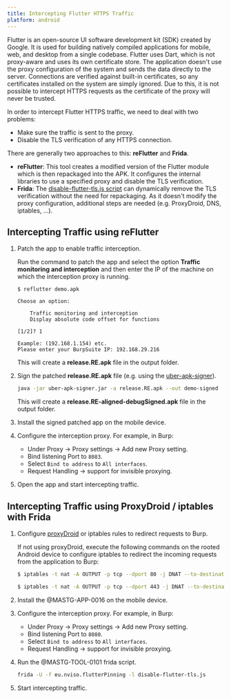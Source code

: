 ```yaml
--- 
title: Intercepting Flutter HTTPS Traffic
platform: android 
---
```


Flutter is an open-source UI software development kit (SDK) created by Google. It is used for building natively compiled applications for mobile, web, and desktop from a single codebase. Flutter uses Dart, which is not proxy-aware and uses its own certificate store. The application doesn't use the proxy configuration of the system and sends the data directly to the server. Connections are verified against built-in certificates, so any certificates installed on the system are simply ignored. Due to this, it is not possible to intercept HTTPS requests as the certificate of the proxy will never be trusted.

In order to intercept Flutter HTTPS traffic, we need to deal with two problems:

- Make sure the traffic is sent to the proxy.
- Disable the TLS verification of any HTTPS connection.

There are generally two approaches to this: **reFlutter** and **Frida**.

- **reFlutter**: This tool creates a modified version of the Flutter module which is then repackaged into the APK. It configures the internal libraries to use a specified proxy and disable the TLS verification.
- **Frida**: The [disable-flutter-tls.js script](https://github.com/NVISOsecurity/disable-flutter-tls-verification) can dynamically remove the TLS verification without the need for repackaging. As it doesn't modify the proxy configuration, additional steps are needed (e.g. ProxyDroid, DNS, iptables, ...).

## Intercepting Traffic using reFlutter

1. Patch the app to enable traffic interception.

    Run the command to patch the app and select the option **Traffic monitoring and interception** and then enter the IP of the machine on which the interception proxy is running.

    ```plaintext
    $ reflutter demo.apk

    Choose an option:

        Traffic monitoring and interception
        Display absolute code offset for functions

    [1/2]? 1

    Example: (192.168.1.154) etc.
    Please enter your BurpSuite IP: 192.168.29.216
    ```

    This will create a **release.RE.apk** file in the output folder.

2. Sign the patched **release.RE.apk** file (e.g. using the [uber-apk-signer](https://github.com/patrickfav/uber-apk-signer)).

    ```bash
    java -jar uber-apk-signer.jar -a release.RE.apk --out demo-signed
    ```

    This will create a **release.RE-aligned-debugSigned.apk** file in the output folder.

3. Install the signed patched app on the mobile device.

4. Configure the interception proxy. For example, in Burp:

   - Under Proxy -> Proxy settings -> Add new Proxy setting.
   - Bind listening Port to `8083`.
   - Select `Bind to address` to `All interfaces`.
   - Request Handling -> support for invisible proxying.

5. Open the app and start intercepting traffic.

## Intercepting Traffic using ProxyDroid / iptables with Frida

1. Configure [proxyDroid](https://blog.nviso.eu/2019/08/13/intercepting-traffic-from-android-flutter-applications/) or iptables rules to redirect requests to Burp.

    If not using proxyDroid, execute the following commands on the rooted Android device to configure iptables to redirect the incoming requests from the application to Burp:

    ```bash
    $ iptables -t nat -A OUTPUT -p tcp --dport 80 -j DNAT --to-destination <Your-Proxy-IP>:8080 

    $ iptables -t nat -A OUTPUT -p tcp --dport 443 -j DNAT --to-destination <Your-Proxy-IP>:8080 
    ```

2. Install the @MASTG-APP-0016 on the mobile device.

3. Configure the interception proxy. For example, in Burp:

   - Under Proxy -> Proxy settings -> Add new Proxy setting.
   - Bind listening Port to `8080`.
   - Select `Bind to address` to `All interfaces`.
   - Request Handling -> support for invisible proxying.

4. Run the @MASTG-TOOL-0101 frida script.

    ```bash
    frida -U -f eu.nviso.flutterPinning -l disable-flutter-tls.js
    ```

5. Start intercepting traffic.
